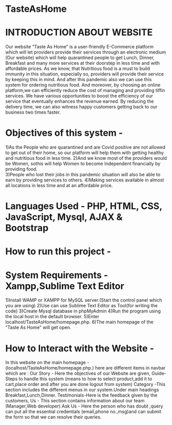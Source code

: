 # TasteAsHome

# INTRODUCTION ABOUT WEBSITE

Our website “Taste As Home” is a user-friendly E-Commerce platform which will let providers provide  their services  through an electronic medium (Our website) which will help quarantined people to get Lunch, Dinner, Breakfast and many more services at their doorstep in less time and with affordable prices. 
As we know, that Nutritious food is a must to build immunity in this situation, especially so, providers will provide their service by keeping this in mind.
And after this  pandemic also we can use this system for ordering nutritious food.
And moreover, by choosing an online platform,we can efficiently reduce the cost of managing and providing tiffin services. We have various opportunities to boost the efficiency of our service that eventually enhances the revenue earned. By reducing the delivery time, we can also witness happy customers getting back to our business two times faster.

# Objectives of this system -
1)As the People who are quarantined and are Covid positive are not allowed to get out of their home, so our platform will help them with getting healthy and nutritious food in less time.
2)And we know most of the providers would be Women, sothis will help Women to become Independent financially by providing food.  
3)People who lost their jobs in this pandemic situation will also be able to earn by providing services to others.
4)Making services available in almost all locations in less time and at an affordable price.
# Languages Used - PHP, HTML, CSS, JavaScript, Mysql, AJAX & Bootstrap
# How to run this project -
# System Requirements - Xampp,Sublime Text Editor  
1)Install WAMP or XAMPP for MySQL server.(Start the control panel which you are using)
2)Use can use Sublime Text Editor as Tool(for writing the code)
3)Create Mysql database in phpMyAdmin
4)Run the program using the local host in the default browser.
5)Enter localhost/TasteAsHome/homepage.php.
6)The main homepage of the "Taste As Home" will get open.

# How to Interact with the Website -
In this website on the main homepage -(localhost/TasteAsHome/homepage.php.) here are different items in navbar which are :
Our Story - Here the objectives of our Website are given,
Guide-Steps to handle this system (means to how to select product,add it to cart,place order and after you are done logout from system)
Category -This section includes the different menus in our system.Under main headings Breakfast,Lunch,Dinner.
Testimonials-Here is the feedback given by the customers,
Us - This section contains information about our team (Manager,Web developer)
Ask Us - Here the person who has doubt ,query can put all the essential credentials (email,phone no.,msg)and can submit the form so that we can resolve their queries.
